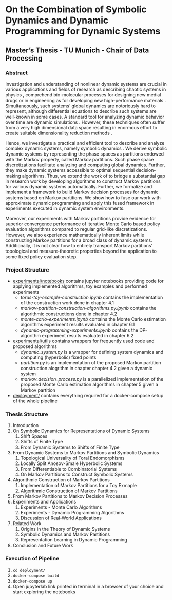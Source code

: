# On the Combination of Symbolic Dynamics and Dynamic Programming for Dynamic Systems

## Master’s Thesis - TU Munich - Chair of Data Processing

### Abstract

Investigation and understanding of nonlinear dynamic systems are crucial
in various applications and fields of research as describing chaotic
systems in physics , comprehend bio-molecular processes for designing
new medial drugs  or in engineering as for developing new
high-performance materials . Simultaneously, such systems’ global
dynamics are notoriously hard to represent, although differential
equations to describe such systems are well-known in some cases. A
standard tool for analyzing dynamic behavior over time are dynamic
simulations . However, these techniques often suffer from a very high
dimensional data space resulting in enormous effort to create suitable
dimensionality reduction methods .

Hence, we investigate a practical and efficient tool to describe and
analyze complex dynamic systems, namely symbolic dynamics . We derive
symbolic dynamic systems by representing the phase spaces as partitions
endowed with the Markov property, called Markov partitions. Such phase
space discretizations facilitate analyzing and computing global
dynamics. Further, they make dynamic systems accessible to optimal
sequential decision-making algorithms. Thus, we extend the work of to
bridge a substantial gap in research work by developing algorithms to
construct Markov partitions for various dynamic systems automatically.
Further, we formalize and implement a framework to build Markov decision
processes for dynamic systems based on Markov partitions. We show how to
fuse our work with approximate dynamic programming and apply this fused
framework in experiments executed in dynamic system environments.

Moreover, our experiments with Markov partitions provide evidence for
superior convergence performance of iterative Monte Carlo based policy
evaluation algorithms compared to regular grid-like discretizations.
However, we also experience mathematically inherent limits while
constructing Markov partitions for a broad class of dynamic systems.
Additionally, it is not clear how to entirely transport Markov
partitions’ topological and measure-theoretic properties beyond the
application to some fixed policy evaluation step.

### Project Structure

- [experimental/notebooks](https://github.com/juliusrueckin/masters-thesis/tree/master/experimental/notebooks) contains jupyter notebooks providing code for applying implemented algorithms, toy examples and performed experiments
    * _torus-toy-example-construction.ipynb_ contains the implementation of the construction work done in chapter 4.1
    * _markov-partition-construction-algorithms.py.ipynb_ contains the algorithmic constructions done in chapter 4.2
    * _monte-carlo-experiments.ipynb_ contains the Monte Carlo estimation algorithms experiment results evaluated in chapter 6.1
    * _dynamic-programming-experiments.ipynb_ contains the DP-algorithm experiment results evaluated in chapter 6.2
- [experimental/utils](https://github.com/juliusrueckin/masters-thesis/tree/master/experimental/utils) contains wrappers for frequently used code and proposed algorithms
    * _dynamic_system.py_ is a wrapper for defining system dynamics and computing (hyperbolic) fixed points
    * _partition.py_ is an implementation of the proposed Markov partition construction alogrithm in chapter chapter 4.2 given a dynamic system
    * _markov_decision_process.py_ is a parallelized implementation of the proposed Monte Carlo estimation algorithms in chapter 5 given a Markov partition
- [deployment/](https://github.com/juliusrueckin/masters-thesis/tree/master/deployment) contains everything required for a docker-compose setup of the whole pipeline

### Thesis Structure

1. Introduction
2. On Symbolic Dynamics for Representations of Dynamic Systems
    1. Shift Spaces
    2. Shifts of Finite Type
    3. From Dynamic Systems to Shifts of Finite Type
3. From Dynamic Systems to Markov Partitions and Symbolic Dynamics
    1. Topological Universality of Toral Endomorphisms
    2. Locally Split Anosov-Smale Hyperbolic Systems
    3. From Differentiable to Combinatorial Systems
    4. On Markov Partitions to Construct Symbolic Systems
4. Algorithmic Construction of Markov Partitions
    1. Implementation of Markov Partitions for a Toy Exmaple
    2. Algorithmic Construction of Markov Partitions
5. From Markov Partitions to Markov Decision Processes
6. Experiments and Applications
    1. Experiments - Monte Carlo Algorithms
    2. Experiments - Dynamic Programming Algorithms
    3. Discussion of Real-World Applications
7. Related Work
    1. Origins in the Theory of Dynamic Systems
    2. Symbolic Dynamics and Markov Partitions
    3. Representation Learning in Dynamic Programming
8. Conclusion and Future Work

### Execution of Pipeline

1. `cd deployment/`
2. `docker-compose build`
3. `docker-compose up`
4. Open jupyterlab link printed in terminal in a browser of your choice and start exploring the notebooks
